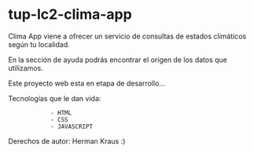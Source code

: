 # tup-lc2-clima-app

Clima App viene a ofrecer un servicio de consultas de estados climáticos según tu localidad. 

En la sección de ayuda podrás encontrar el orígen de los datos que utilizamos.

Este proyecto web esta en etapa de desarrollo...

Tecnologías que le dan vida:

                - HTML
                - CSS
                - JAVASCRIPT

Derechos de autor: Herman Kraus :)
